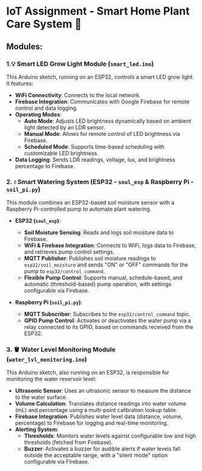 # IoT Assignment - Smart Home Plant Care System 🌱

## Modules:

### 1.💡 Smart LED Grow Light Module (`smart_led.ino`)

This Arduino sketch, running on an ESP32, controls a smart LED grow light. It features:
- **WiFi Connectivity**: Connects to the local network.
- **Firebase Integration**: Communicates with Google Firebase for remote control and data logging.
- **Operating Modes**:
    - **Auto Mode**: Adjusts LED brightness dynamically based on ambient light detected by an LDR sensor.
    - **Manual Mode**: Allows for remote control of LED brightness via Firebase.
    - **Scheduled Mode**: Supports time-based scheduling with customizable LED brightness.
- **Data Logging**: Sends LDR readings, voltage, lux, and brightness percentage to Firebase.

### 2. 💧 Smart Watering System (ESP32 - `soul_esp` & Raspberry Pi - `soil_pi.py`)

This module combines an ESP32-based soil moisture sensor with a Raspberry Pi-controlled pump to automate plant watering.

- **ESP32 (`soul_esp`)**:
    - **Soil Moisture Sensing**: Reads and logs soil moisture data to Firebase.
    - **WiFi & Firebase Integration**: Connects to WiFi, logs data to Firebase, and retrieves pump control settings.
    - **MQTT Publisher**: Publishes soil moisture readings to `esp32/soil_moisture` and sends "ON" or "OFF" commands for the pump to `esp32/control_command`.
    - **Flexible Pump Control**: Supports manual, schedule-based, and automatic (threshold-based) pump operation, with settings configurable via Firebase.

- **Raspberry Pi (`soil_pi.py`)**:
    - **MQTT Subscriber**: Subscribes to the `esp32/control_command` topic.
    - **GPIO Pump Control**: Activates or deactivates the water pump via a relay connected to its GPIO, based on commands received from the ESP32.

### 3. 🪣 Water Level Monitoring Module (`water_lvl_monitoring.ino`)

This Arduino sketch, also running on an ESP32, is responsible for monitoring the water reservoir level:
- **Ultrasonic Sensor**: Uses an ultrasonic sensor to measure the distance to the water surface.
- **Volume Calculation**: Translates distance readings into water volume (mL) and percentage using a multi-point calibration lookup table.
- **Firebase Integration**: Publishes water level data (distance, volume, percentage) to Firebase for logging and real-time monitoring.
- **Alerting System**:
    - **Thresholds**: Monitors water levels against configurable low and high thresholds (fetched from Firebase).
    - **Buzzer**: Activates a buzzer for audible alerts if water levels fall outside the acceptable range, with a "silent mode" option configurable via Firebase.
